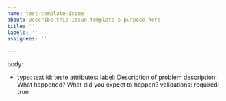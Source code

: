 ```yaml
---
name: test-template-issue
about: Describe this issue template's purpose here.
title: ''
labels: ''
assignees: ''

---
```



body:
  - type: text
  id: teste
  attributes:
    label: Description of problem
    description: What happened? What did you expect to happen?
  validations:
    required: true
